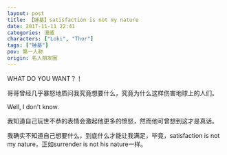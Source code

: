 ```yaml
---
layout: post
title: 【锤基】satisfaction is not my nature
date: 2017-11-11 22:41
categories: 漫威
characters: ["Loki", "Thor"]
tags: ["锤基"]
pov: 第一人称
origin: 名人朋友圈
---
```


WHAT DO YOU WANT？！

哥哥曾经几乎暴怒地质问我究竟想要什么，究竟为什么这样伤害地球上的人们。

Well, I don't know.

我知道自己玩世不恭的表情会激起他更多的愤怒，然而他可曾想到这才是真话。

我确实不知道自己想要什么，到底什么才能让我满足，毕竟，satisfaction is not my nature，正如surrender is not his nature一样。
